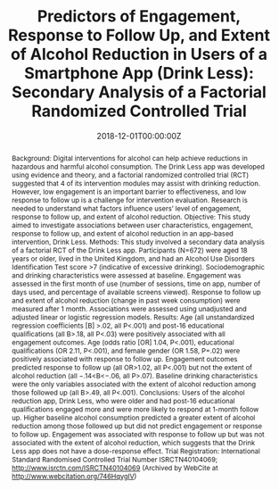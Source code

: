 ---
abstract: "Background: Digital interventions for alcohol can help achieve reductions in hazardous and harmful alcohol consumption. The Drink Less app was developed using evidence and theory, and a factorial randomized controlled trial (RCT) suggested that 4 of its intervention modules may assist with drinking reduction. However, low engagement is an important barrier to effectiveness, and low response to follow up is a challenge for intervention evaluation. Research is needed to understand what factors influence users’ level of engagement, response to follow up, and extent of alcohol reduction.

Objective: This study aimed to investigate associations between user characteristics, engagement, response to follow up, and extent of alcohol reduction in an app-based intervention, Drink Less.

Methods: This study involved a secondary data analysis of a factorial RCT of the Drink Less app. Participants (N=672) were aged 18 years or older, lived in the United Kingdom, and had an Alcohol Use Disorders Identification Test score >7 (indicative of excessive drinking). Sociodemographic and drinking characteristics were assessed at baseline. Engagement was assessed in the first month of use (number of sessions, time on app, number of days used, and percentage of available screens viewed). Response to follow up and extent of alcohol reduction (change in past week consumption) were measured after 1 month. Associations were assessed using unadjusted and adjusted linear or logistic regression models.

Results: Age (all unstandardized regression coefficients [B] >.02, all P<.001) and post-16 educational qualifications (all B>.18, all P<.03) were positively associated with all engagement outcomes. Age (odds ratio [OR] 1.04, P<.001), educational qualifications (OR 2.11, P<.001), and female gender (OR 1.58, P=.02) were positively associated with response to follow up. Engagement outcomes predicted response to follow up (all OR>1.02, all P<.001) but not the extent of alcohol reduction (all −.14<B<−.06, all P>.07). Baseline drinking characteristics were the only variables associated with the extent of alcohol reduction among those followed up (all B>.49, all P<.001).

Conclusions: Users of the alcohol reduction app, Drink Less, who were older and had post-16 educational qualifications engaged more and were more likely to respond at 1-month follow up. Higher baseline alcohol consumption predicted a greater extent of alcohol reduction among those followed up but did not predict engagement or response to follow up. Engagement was associated with response to follow up but was not associated with the extent of alcohol reduction, which suggests that the Drink Less app does not have a dose-response effect.

Trial Registration: International Standard Randomised Controlled Trial Number ISRCTN40104069; http://www.isrctn.com/ISRCTN40104069 (Archived by WebCite at http://www.webcitation.org/746HqygIV)"
authors: 
- Claire Garnett
- Olga Perski
- Ildiko Tombor
- Robert West
- Susan Michie
- Jamie Brown
date: "2018-12-01T00:00:00Z"
doi: ""
featured: false
image:
  caption: ""
  focal_point: ""
  preview_only: false
projects: []
publication: JMIR mHealth and uHealth, 6(12), e11175
publication_short: ""
publication_types:
- "2"
publishDate: ""
slides: ""
summary: ""
tags:
- Source Themes
title: "Predictors of Engagement, Response to Follow Up, and Extent of Alcohol Reduction in Users of a Smartphone App (Drink Less): Secondary Analysis of a Factorial Randomized Controlled Trial"
url_code: ""
url_dataset: ""
url_pdf: "https://mhealth.jmir.org/2018/12/e11175/"
url_poster: ""
url_project: ""
url_slides: ""
url_source: ""
url_video: ""
---
